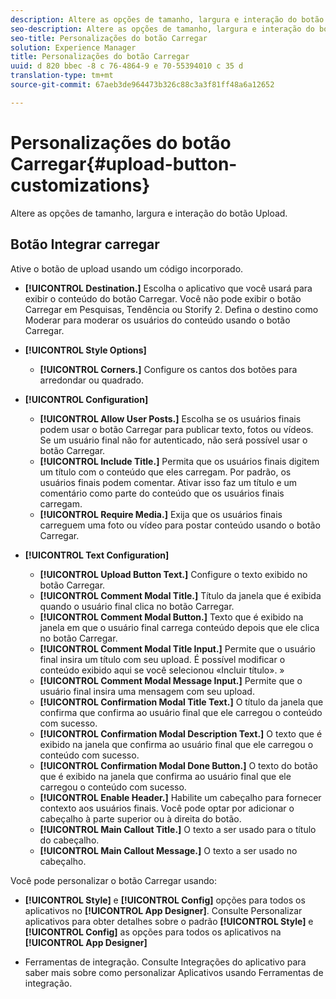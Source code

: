 ```yaml
---
description: Altere as opções de tamanho, largura e interação do botão Upload.
seo-description: Altere as opções de tamanho, largura e interação do botão Upload.
seo-title: Personalizações do botão Carregar
solution: Experience Manager
title: Personalizações do botão Carregar
uuid: d 820 bbec -8 c 76-4864-9 e 70-55394010 c 35 d
translation-type: tm+mt
source-git-commit: 67aeb3de964473b326c88c3a3f81ff48a6a12652

---
```



# Personalizações do botão Carregar{#upload-button-customizations}

Altere as opções de tamanho, largura e interação do botão Upload.

## Botão Integrar carregar

Ative o botão de upload usando um código incorporado.

* **[!UICONTROL Destination.]** Escolha o aplicativo que você usará para exibir o conteúdo do botão Carregar. Você não pode exibir o botão Carregar em Pesquisas, Tendência ou Storify 2. Defina o destino como Moderar para moderar os usuários do conteúdo usando o botão Carregar.
* **[!UICONTROL Style Options]**

   * **[!UICONTROL Corners.]** Configure os cantos dos botões para arredondar ou quadrado.

* **[!UICONTROL Configuration]**

   * **[!UICONTROL Allow User Posts.]** Escolha se os usuários finais podem usar o botão Carregar para publicar texto, fotos ou vídeos. Se um usuário final não for autenticado, não será possível usar o botão Carregar.
   * **[!UICONTROL Include Title.]** Permita que os usuários finais digitem um título com o conteúdo que eles carregam. Por padrão, os usuários finais podem comentar. Ativar isso faz um título e um comentário como parte do conteúdo que os usuários finais carregam.
   * **[!UICONTROL Require Media.]** Exija que os usuários finais carreguem uma foto ou vídeo para postar conteúdo usando o botão Carregar.

* **[!UICONTROL Text Configuration]**

   * **[!UICONTROL Upload Button Text.]** Configure o texto exibido no botão Carregar.
   * **[!UICONTROL Comment Modal Title.]** Título da janela que é exibida quando o usuário final clica no botão Carregar.
   * **[!UICONTROL Comment Modal Button.]** Texto que é exibido na janela em que o usuário final carrega conteúdo depois que ele clica no botão Carregar.
   * **[!UICONTROL Comment Modal Title Input.]** Permite que o usuário final insira um título com seu upload. É possível modificar o conteúdo exibido aqui se você selecionou «Incluir título». »
   * **[!UICONTROL Comment Modal Message Input.]** Permite que o usuário final insira uma mensagem com seu upload.
   * **[!UICONTROL Confirmation Modal Title Text.]** O título da janela que confirma que confirma ao usuário final que ele carregou o conteúdo com sucesso.
   * **[!UICONTROL Confirmation Modal Description Text.]** O texto que é exibido na janela que confirma ao usuário final que ele carregou o conteúdo com sucesso.
   * **[!UICONTROL Confirmation Modal Done Button.]** O texto do botão que é exibido na janela que confirma ao usuário final que ele carregou o conteúdo com sucesso.
   * **[!UICONTROL Enable Header.]** Habilite um cabeçalho para fornecer contexto aos usuários finais. Você pode optar por adicionar o cabeçalho à parte superior ou à direita do botão.
   * **[!UICONTROL Main Callout Title.]** O texto a ser usado para o título do cabeçalho.
   * **[!UICONTROL Main Callout Message.]** O texto a ser usado no cabeçalho.

Você pode personalizar o botão Carregar usando:

* **[!UICONTROL Style]** e **[!UICONTROL Config]** opções para todos os aplicativos no **[!UICONTROL App Designer]**. Consulte Personalizar aplicativos para obter detalhes sobre o padrão **[!UICONTROL Style]** e **[!UICONTROL Config]** as opções para todos os aplicativos na **[!UICONTROL App Designer]**

* Ferramentas de integração. Consulte Integrações do aplicativo para saber mais sobre como personalizar Aplicativos usando Ferramentas de integração.

